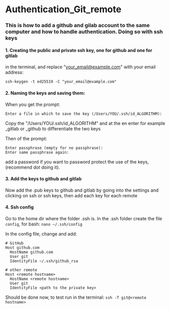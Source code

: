 # Authentication_Git_remote


### This is how to add a github and gilab account to the same computer and how to handle authentication. Doing so with ssh keys

#### 1. Creating the public and private ssh key, one for github and one for gitlab
in the terminal, and replace "your_email@example.com" with your email address:

`ssh-keygen -t ed25519 -C "your_email@example.com"`

#### 2. Naming the keys and saving them:

When you get the prompt:

`Enter a file in which to save the key (/Users/YOU/.ssh/id_ALGORITHM):`

Copy the "/Users/YOU/.ssh/id_ALGORITHM" and at the en enter for example _gitlab or _github to differentiate the two keys

Then of the prompt: 

```
Enter passphrase (empty for no passphrase):
Enter same passphrase again:
```

add a password if you want to password protect the use of the keys, (recommend dot doing it).

#### 3. Add the keys to github and gitlab

Now add the .pub keys to github and gitlab by going into the settings and clicking on ssh or ssh keys, then add each key for each remote

#### 4. Ssh config

Go to the home dir where the folder .ssh is. In the .ssh folder create the file `config`, for bash: `nano ~/.ssh/config`

In the config file, change and add:

```
# GitHub
Host github.com
  HostName github.com
  User git
  IdentityFile ~/.ssh/github_rsa

# other remote
Host <remote hostname>
  HostName <remote hostname>
  User git
  IdentityFile <path to the private key>
```

Should be done now, to test run in the terminal: `ssh -T git@<remote hostname>`


